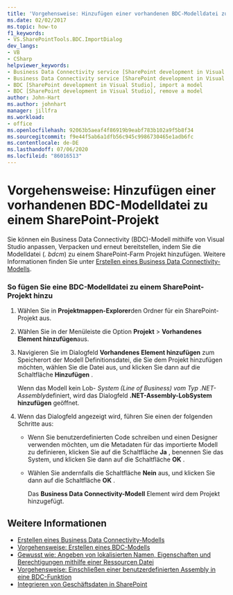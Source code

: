 ```yaml
---
title: 'Vorgehensweise: Hinzufügen einer vorhandenen BDC-Modelldatei zu einem SharePoint-Projekt | Microsoft-Dokumentation'
ms.date: 02/02/2017
ms.topic: how-to
f1_keywords:
- VS.SharePointTools.BDC.ImportDialog
dev_langs:
- VB
- CSharp
helpviewer_keywords:
- Business Data Connectivity service [SharePoint development in Visual Studio], import a model
- Business Data Connectivity service [SharePoint development in Visual Studio], reuse a model
- BDC [SharePoint development in Visual Studio], import a model
- BDC [SharePoint development in Visual Studio], remove a model
author: John-Hart
ms.author: johnhart
manager: jillfra
ms.workload:
- office
ms.openlocfilehash: 92063b5aeaf4f86919b9eabf783b102a9f5b8f34
ms.sourcegitcommit: f9e44f5ab6a1dfb56c945c9986730465e1adb6fc
ms.contentlocale: de-DE
ms.lasthandoff: 07/06/2020
ms.locfileid: "86016513"
---
```

# <a name="how-to-add-an-existing-bdc-model-file-to-a-sharepoint-project"></a>Vorgehensweise: Hinzufügen einer vorhandenen BDC-Modelldatei zu einem SharePoint-Projekt
  Sie können ein Business Data Connectivity (BDC)-Modell mithilfe von Visual Studio anpassen, Verpacken und erneut bereitstellen, indem Sie die Modelldatei (*. bdcm*) zu einem SharePoint-Farm Projekt hinzufügen. Weitere Informationen finden Sie unter [Erstellen eines Business Data Connectivity-Modells](../sharepoint/creating-a-business-data-connectivity-model.md).

### <a name="to-add-a-bdc-model-file-to-a-sharepoint-project"></a>So fügen Sie eine BDC-Modelldatei zu einem SharePoint-Projekt hinzu

1. Wählen Sie in **Projektmappen-Explorer**den Ordner für ein SharePoint-Projekt aus.

2. Wählen Sie in der Menüleiste die Option **Projekt**  >  **Vorhandenes Element hinzufügen**aus.

3. Navigieren Sie im Dialogfeld **Vorhandenes Element hinzufügen** zum Speicherort der Modell Definitionsdatei, die Sie dem Projekt hinzufügen möchten, wählen Sie die Datei aus, und klicken Sie dann auf die Schaltfläche **Hinzufügen** .

    Wenn das Modell kein Lob- *System (Line of Business) vom Typ .NET-Assembly*definiert, wird das Dialogfeld **.NET-Assembly-LobSystem hinzufügen** geöffnet.

4. Wenn das Dialogfeld angezeigt wird, führen Sie einen der folgenden Schritte aus:

   - Wenn Sie benutzerdefinierten Code schreiben und einen Designer verwenden möchten, um die Metadaten für das importierte Modell zu definieren, klicken Sie auf die Schaltfläche **Ja** , benennen Sie das System, und klicken Sie dann auf die Schaltfläche **OK** .

   - Wählen Sie andernfalls die Schaltfläche **Nein** aus, und klicken Sie dann auf die Schaltfläche **OK** .

     Das **Business Data Connectivity-Modell** Element wird dem Projekt hinzugefügt.

## <a name="see-also"></a>Weitere Informationen
- [Erstellen eines Business Data Connectivity-Modells](../sharepoint/creating-a-business-data-connectivity-model.md)
- [Vorgehensweise: Erstellen eines BDC-Modells](../sharepoint/how-to-create-a-bdc-model.md)
- [Gewusst wie: Angeben von lokalisierten Namen, Eigenschaften und Berechtigungen mithilfe einer Ressourcen Datei](../sharepoint/how-to-use-a-resource-file-to-specify-localized-names-properties-and-permissions.md)
- [Vorgehensweise: Einschließen einer benutzerdefinierten Assembly in eine BDC-Funktion](../sharepoint/how-to-include-a-custom-assembly-in-a-bdc-feature.md)
- [Integrieren von Geschäftsdaten in SharePoint](../sharepoint/integrating-business-data-into-sharepoint.md)
